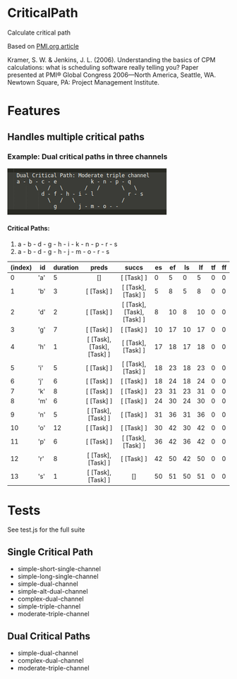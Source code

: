 # CriticalPath
Calculate critical path

Based on [PMI.org article](https://www.pmi.org/learning/library/critical-path-method-calculations-scheduling-8040)

Kramer, S. W. & Jenkins, J. L. (2006). Understanding the basics of CPM calculations: what is scheduling software really telling you? Paper presented at PMI® Global Congress 2006—North America, Seattle, WA. Newtown Square, PA: Project Management Institute.

# Features

## Handles multiple critical paths

### Example: Dual critical paths in three channels

![Example](example.png)

#### Critical Paths:
  
1.  a - b - d - g - h - i - k - n - p - r - s
1.  a - b - d - g - h - j - m - o - r - s


| (index) | id   | duration |           preds            |           succs            | es  | ef  | ls  | lf  | tf  | ff  |
| ------- | ---  | -------- |           :---:            |           :---:            | --- | --- | --- | --- | --- | --- |
|    0    | 'a' |    5     |             []             |         [ [Task] ]         | 0  | 5  | 0  | 5  | 0  | 0  |
|    1    | 'b' |    3     |         [ [Task] ]         |     [ [Task], [Task] ]     | 5  | 8  | 5  | 8  | 0  | 0  |
|    2    | 'd' |    2     |         [ [Task] ]         | [ [Task], [Task], [Task] ] | 8  | 10 | 8  | 10 | 0  | 0  |
|    3    | 'g' |    7     |         [ [Task] ]         |         [ [Task] ]         | 10 | 17 | 10 | 17 | 0  | 0  |
|    4    | 'h' |    1     | [ [Task], [Task], [Task] ] |     [ [Task], [Task] ]     | 17 | 18 | 17 | 18 | 0  | 0  |
|    5    | 'i' |    5     |         [ [Task] ]         |     [ [Task], [Task] ]     | 18 | 23 | 18 | 23 | 0  | 0  |
|    6    | 'j' |    6     |         [ [Task] ]         |         [ [Task] ]         | 18 | 24 | 18 | 24 | 0  | 0  |
|    7    | 'k' |    8     |         [ [Task] ]         |         [ [Task] ]         | 23 | 31 | 23 | 31 | 0  | 0  |
|    8    | 'm' |    6     |         [ [Task] ]         |         [ [Task] ]         | 24 | 30 | 24 | 30 | 0  | 0  |
|    9    | 'n' |    5     |     [ [Task], [Task] ]     |         [ [Task] ]         | 31 | 36 | 31 | 36 | 0  | 0  |
|   10    | 'o' |    12    |         [ [Task] ]         |         [ [Task] ]         | 30 | 42 | 30 | 42 | 0  | 0  |
|   11    | 'p' |    6     |         [ [Task] ]         |     [ [Task], [Task] ]     | 36 | 42 | 36 | 42 | 0  | 0  |
|   12    | 'r' |    8     |     [ [Task], [Task] ]     |         [ [Task] ]         | 42 | 50 | 42 | 50 | 0  | 0  |
|   13    | 's' |    1     |     [ [Task], [Task] ]     |             []             | 50 | 51 | 50 | 51 | 0  | 0  |

# Tests
See test.js for the full suite

## Single Critical Path
- simple-short-single-channel
- simple-long-single-channel
- simple-dual-channel
- simple-alt-dual-channel
- complex-dual-channel
- simple-triple-channel
- moderate-triple-channel

## Dual Critical Paths
- simple-dual-channel
- complex-dual-channel
- moderate-triple-channel
